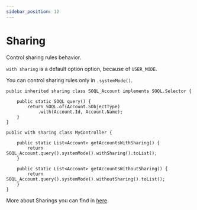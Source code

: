 ```yaml
---
sidebar_position: 12
---
```


# Sharing

Control sharing rules behavior.

`with sharing` is a default option option, because of `USER_MODE`.

You can control sharing rules only in `.systemMode()`.

```apex
public inherited sharing class SOQL_Account implements SOQL.Selector {

    public static SOQL query() {
        return SOQL.of(Account.SObjectType)
            .with(Account.Id, Account.Name);
    }
}

public with sharing class MyController {

    public static List<Account> getAccountsWithSharing() {
        return SOQL_Account.query().systemMode().withSharing().toList();
    }

    public static List<Account> getAccountsWithoutSharing() {
        return SOQL_Account.query().systemMode().withoutSharing().toList();
    }
}
```

More about Sharings you can find in [here](../advanced-usage/sharing.md).
